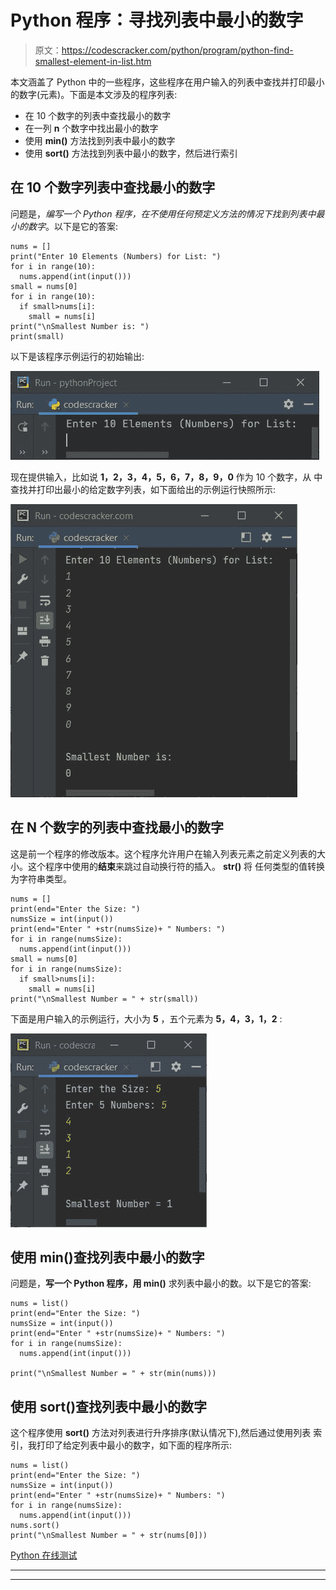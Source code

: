 # Python 程序：寻找列表中最小的数字

> 原文：<https://codescracker.com/python/program/python-find-smallest-element-in-list.htm>

本文涵盖了 Python 中的一些程序，这些程序在用户输入的列表中查找并打印最小的数字(元素)。下面是本文涉及的程序列表:

*   在 10 个数字的列表中查找最小的数字
*   在一列 **n** 个数字中找出最小的数字
*   使用 **min()** 方法找到列表中最小的数字
*   使用 **sort()** 方法找到列表中最小的数字，然后进行索引

## 在 10 个数字列表中查找最小的数字

问题是，*编写一个 Python 程序，在不使用任何预定义方法的情况下找到列表中最小的数字*。以下是它的答案:

```
nums = []
print("Enter 10 Elements (Numbers) for List: ")
for i in range(10):
  nums.append(int(input()))
small = nums[0]
for i in range(10):
  if small>nums[i]:
    small = nums[i]
print("\nSmallest Number is: ")
print(small)
```

以下是该程序示例运行的初始输出:

![python find smallest number in list](img/cfb815eb7d6925187f99c0ce45fbc0f5.png)

现在提供输入，比如说 **1，2，3，4，5，6，7，8，9，0** 作为 10 个数字，从 中查找并打印出最小的给定数字列表，如下面给出的示例运行快照所示:

![find smallest number in list python](img/50fcd2808c43df109f8c18e73e3565fd.png)

## 在 N 个数字的列表中查找最小的数字

这是前一个程序的修改版本。这个程序允许用户在输入列表元素之前定义列表的大小。这个程序中使用的**结束**来跳过自动换行符的插入。 **str()** 将 任何类型的值转换为字符串类型。

```
nums = []
print(end="Enter the Size: ")
numsSize = int(input())
print(end="Enter " +str(numsSize)+ " Numbers: ")
for i in range(numsSize):
  nums.append(int(input()))
small = nums[0]
for i in range(numsSize):
  if small>nums[i]:
    small = nums[i]
print("\nSmallest Number = " + str(small))
```

下面是用户输入的示例运行，大小为 **5** ，五个元素为 **5，4，3，1，2** :

![python program smallest number in list](img/c3f8f516d1666e90cf962528eb2f9529.png)

## 使用 min()查找列表中最小的数字

问题是，**写一个 Python 程序，用 min()** 求列表中最小的数。以下是它的答案:

```
nums = list()
print(end="Enter the Size: ")
numsSize = int(input())
print(end="Enter " +str(numsSize)+ " Numbers: ")
for i in range(numsSize):
  nums.append(int(input()))

print("\nSmallest Number = " + str(min(nums)))
```

## 使用 sort()查找列表中最小的数字

这个程序使用 **sort()** 方法对列表进行升序排序(默认情况下),然后通过使用列表 索引，我打印了给定列表中最小的数字，如下面的程序所示:

```
nums = list()
print(end="Enter the Size: ")
numsSize = int(input())
print(end="Enter " +str(numsSize)+ " Numbers: ")
for i in range(numsSize):
  nums.append(int(input()))
nums.sort()
print("\nSmallest Number = " + str(nums[0]))
```

[Python 在线测试](/exam/showtest.php?subid=10)

* * *

* * *